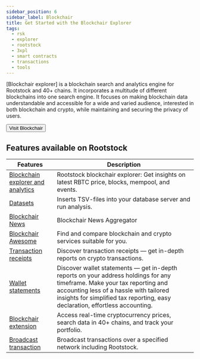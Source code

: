 ```yaml
---
sidebar_position: 6
sidebar_label: Blockchair
title: Get Started with the Blockchair Explorer
tags:
  - rsk
  - explorer
  - rootstock
  - 3xpl
  - smart contracts
  - transactions
  - tools
---
```


[Blockchair explorer] is a blockchain search and analytics engine for Rootstock and 40+ chains. It incorporates a multitude of different blockchains into one search engine. It focuses on making blockchain data understandable and accessible for a wide and varied audience, interested in both blockchain and crypto, while maintaining and securing the privacy of users.

<Button size="sm" href="https://blockchair.com/rootstock">Visit Blockchair</Button>

## Features available on Rootstock

| Features                                                              | Description                                                                                                                                                                                                                                                                         |
| --------------------------------------------------------------------- | ----------------------------------------------------------------------------------------------------------------------------------------------------------------------------------------------------------------------------------------------------------------------------------- |
| [Blockchain explorer and analytics](https://blockchair.com/rootstock) | Rootstock blockchair explorer: Get insights on latest RBTC price, blocks, mempool, and events.                                                                                                                                                      |
| [Datasets](https://blockchair.com/dumps)                              | Inserts TSV-files into your database server and run analysis.                                                                                                                                                                                                       |
| [Blockchair News](https://blockchair.com/news)                        | Blockchair News Aggregator                                                                                                                                                                                                                                                          |
| [Blockchair Awesome](https://blockchair.com/awesome)                  | Find and compare blockchain and crypto services suitable for you.                                                                                                                                                                                                   |
| [Transaction receipts](https://blockchair.com/pdf)                    | Discover transaction receipts — get in-depth reports on crypto transactions.                                                                                                                                                                                        |
| [Wallet statements](https://blockchair.com/address/statement)         | Discover wallet statements — get in-depth reports on your address holdings for any timeframe. Make your tax reporting and accounting less of a hassle with tailored insights for simplified tax reporting, easy declaration, effortless accounting. |
| [Blockchair extension](https://blockchair.com/extensions)             | Access real-time cryptocurrency prices, search data in 40+ chains, and track your portfolio.                                                                                                                                                                        |
| [Broadcast transaction](https://blockchair.com/broadcast)             | Broadcast transactions over a specified network including Rootstock.                                                                                                                                                                                                |
